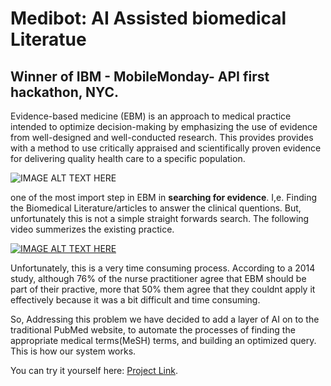 # Medibot: AI Assisted biomedical Literatue
## Winner of IBM - MobileMonday- API first hackathon, NYC.
Evidence-based medicine (EBM) is an approach to medical practice intended to optimize decision-making by emphasizing the use of evidence from well-designed and well-conducted research. This provides provides with a method to use critically appraised and scientifically proven evidence for delivering quality health care to a specific population.

![IMAGE ALT TEXT HERE](http://www.orthoguidelines.org/vault/2563/web/img_29548-AE707DFD-0D2A-5453-64879C2C9D80384E.png)

one of the most import step in EBM in **searching for evidence**. I,e. Finding the Biomedical Literature/articles to answer the clinical quentions. But, unfortunately this is not a simple straight forwards search. The following video summerizes the existing practice.

[![IMAGE ALT TEXT HERE](https://img.youtube.com/vi/_pVxRw-y8-M/hqdefault.jpg)](https://youtu.be/_pVxRw-y8-M?t=87)

Unfortunately, this is a very time consuming process. According to a 2014 study, although 76% of the nurse practitioner agree that EBM should be part of their practive, more that 50% them agree that they couldnt apply it effectively because it was a bit difficult and time consuming. 

So, Addressing this problem we have decided to add a layer of AI on to the traditional PubMed website, to automate the processes of finding the appropriate medical terms(MeSH) terms, and building an optimized query. This is how our system works.




You can try it yourself here: [Project Link](http://akshaykumarvikram.github.io/medibot).


